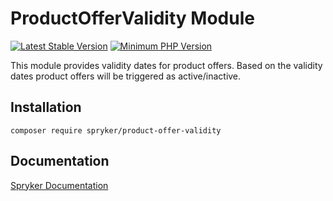 # ProductOfferValidity Module
[![Latest Stable Version](https://poser.pugx.org/spryker/product-offer-validity/v/stable.svg)](https://packagist.org/packages/spryker/product-offer-validity)
[![Minimum PHP Version](https://img.shields.io/badge/php-%3E%3D%207.3-8892BF.svg)](https://php.net/)

This module provides validity dates for product offers. Based on the validity dates product offers will be triggered as active/inactive.

## Installation

```
composer require spryker/product-offer-validity
```

## Documentation

[Spryker Documentation](https://academy.spryker.com/developing_with_spryker/module_guide/modules.html)
